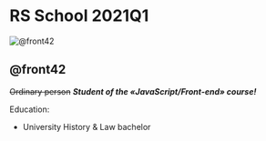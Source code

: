 # **RS School 2021Q1**
![@front42](https://avatars.githubusercontent.com/u/77801554?s=400&u=9f65de42f0a3e11fb9cd38fb4b5dc4b6330acf30&v=4)
 
## @front42
~~Ordinary person~~ ***Student of the «JavaScript/Front-end» course!***

Education:
- University History & Law bachelor